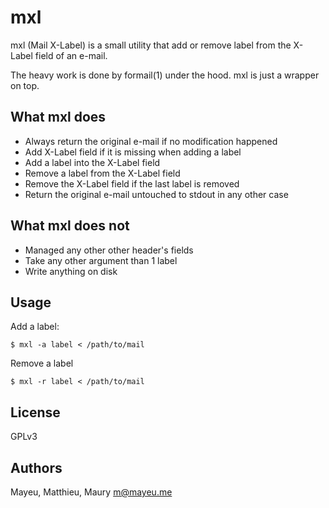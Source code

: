 # mxl

mxl (Mail X-Label) is a small utility that add or remove label from
the X-Label field of an e-mail.

The heavy work is done by formail(1) under the hood. mxl is just a wrapper on
top.

## What mxl does

- Always return the original e-mail if no modification happened
- Add X-Label field if it is missing when adding a label
- Add a label into the X-Label field
- Remove a label from the X-Label field
- Remove the X-Label field if the last label is removed
- Return the original e-mail untouched to stdout in any other case

## What mxl does not

- Managed any other other header's fields
- Take any other argument than 1 label
- Write anything on disk

## Usage

Add a label:

    $ mxl -a label < /path/to/mail

Remove a label

    $ mxl -r label < /path/to/mail

## License

GPLv3

## Authors

Mayeu, Matthieu, Maury <m@mayeu.me>
